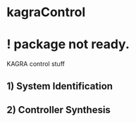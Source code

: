 # kagraControl
# ! package not ready.
KAGRA control stuff


## 1) System Identification
## 2) Controller Synthesis
